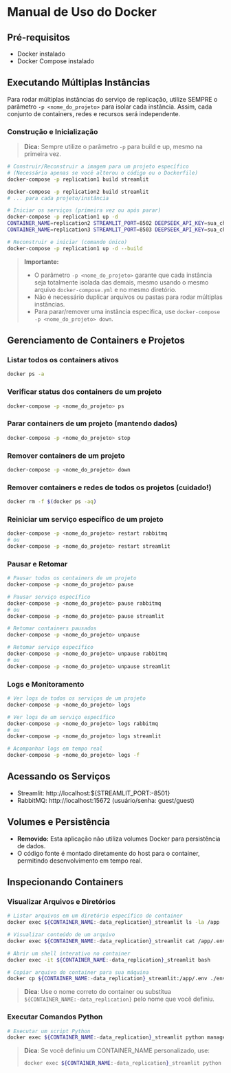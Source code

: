 # Manual de Uso do Docker

## Pré-requisitos

- Docker instalado
- Docker Compose instalado

## Executando Múltiplas Instâncias

Para rodar múltiplas instâncias do serviço de replicação, utilize SEMPRE o parâmetro `-p <nome_do_projeto>` para isolar cada instância. Assim, cada conjunto de containers, redes e recursos será independente.

### Construção e Inicialização

> **Dica:** Sempre utilize o parâmetro `-p` para build e up, mesmo na primeira vez.

```bash
# Construir/Reconstruir a imagem para um projeto específico
# (Necessário apenas se você alterou o código ou o Dockerfile)
docker-compose -p replication1 build streamlit

docker-compose -p replication2 build streamlit
# ... para cada projeto/instância

# Iniciar os serviços (primeira vez ou após parar)
docker-compose -p replication1 up -d
CONTAINER_NAME=replication2 STREAMLIT_PORT=8502 DEEPSEEK_API_KEY=sua_chave_aqui docker-compose -p replication2 up -d
CONTAINER_NAME=replication3 STREAMLIT_PORT=8503 DEEPSEEK_API_KEY=sua_chave_aqui docker-compose -p replication3 up -d

# Reconstruir e iniciar (comando único)
docker-compose -p replication1 up -d --build
```

> **Importante:**
> - O parâmetro `-p <nome_do_projeto>` garante que cada instância seja totalmente isolada das demais, mesmo usando o mesmo arquivo `docker-compose.yml` e no mesmo diretório.
> - Não é necessário duplicar arquivos ou pastas para rodar múltiplas instâncias.
> - Para parar/remover uma instância específica, use `docker-compose -p <nome_do_projeto> down`.

## Gerenciamento de Containers e Projetos

### Listar todos os containers ativos
```bash
docker ps -a
```

### Verificar status dos containers de um projeto
```bash
docker-compose -p <nome_do_projeto> ps
```

### Parar containers de um projeto (mantendo dados)
```bash
docker-compose -p <nome_do_projeto> stop
```

### Remover containers de um projeto
```bash
docker-compose -p <nome_do_projeto> down
```

### Remover containers e redes de todos os projetos (cuidado!)
```bash
docker rm -f $(docker ps -aq)
```

### Reiniciar um serviço específico de um projeto
```bash
docker-compose -p <nome_do_projeto> restart rabbitmq
# ou
docker-compose -p <nome_do_projeto> restart streamlit
```

### Pausar e Retomar
```bash
# Pausar todos os containers de um projeto
docker-compose -p <nome_do_projeto> pause

# Pausar serviço específico
docker-compose -p <nome_do_projeto> pause rabbitmq
# ou
docker-compose -p <nome_do_projeto> pause streamlit

# Retomar containers pausados
docker-compose -p <nome_do_projeto> unpause

# Retomar serviço específico
docker-compose -p <nome_do_projeto> unpause rabbitmq
# ou
docker-compose -p <nome_do_projeto> unpause streamlit
```

### Logs e Monitoramento
```bash
# Ver logs de todos os serviços de um projeto
docker-compose -p <nome_do_projeto> logs

# Ver logs de um serviço específico
docker-compose -p <nome_do_projeto> logs rabbitmq
# ou
docker-compose -p <nome_do_projeto> logs streamlit

# Acompanhar logs em tempo real
docker-compose -p <nome_do_projeto> logs -f
```

## Acessando os Serviços

- Streamlit: http://localhost:${STREAMLIT_PORT:-8501}
- RabbitMQ: http://localhost:15672 (usuário/senha: guest/guest)

## Volumes e Persistência

- **Removido:** Esta aplicação não utiliza volumes Docker para persistência de dados.
- O código fonte é montado diretamente do host para o container, permitindo desenvolvimento em tempo real.

## Inspecionando Containers

### Visualizar Arquivos e Diretórios

```bash
# Listar arquivos em um diretório específico do container
docker exec ${CONTAINER_NAME:-data_replication}_streamlit ls -la /app

# Visualizar conteúdo de um arquivo
docker exec ${CONTAINER_NAME:-data_replication}_streamlit cat /app/.env

# Abrir um shell interativo no container
docker exec -it ${CONTAINER_NAME:-data_replication}_streamlit bash

# Copiar arquivo do container para sua máquina
docker cp ${CONTAINER_NAME:-data_replication}_streamlit:/app/.env ./env_backup
```

> **Dica**: Use o nome correto do container ou substitua `${CONTAINER_NAME:-data_replication}` pelo nome que você definiu. 

### Executar Comandos Python

```bash
# Executar um script Python
docker exec ${CONTAINER_NAME:-data_replication}_streamlit python manager.py
```

> **Dica**: Se você definiu um CONTAINER_NAME personalizado, use:
> ```bash
> docker exec ${CONTAINER_NAME:-data_replication}_streamlit python manager.py
> ``` 